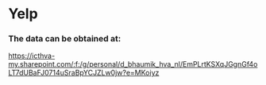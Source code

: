 # Yelp
### The data can be obtained at:

https://icthva-my.sharepoint.com/:f:/g/personal/d_bhaumik_hva_nl/EmPLrtKSXqJGgnGf4oLT7dUBaFJ0714uSraBpYCJZLw0jw?e=MKoiyz
